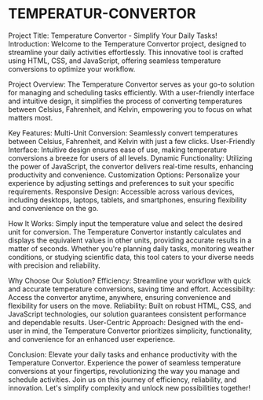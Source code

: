 # TEMPERATUR-CONVERTOR
Project Title: Temperature Convertor - Simplify Your Daily Tasks!
Introduction:
Welcome to the Temperature Convertor project, designed to streamline your daily activities effortlessly. This innovative tool is crafted using HTML, CSS, and JavaScript, offering seamless temperature conversions to optimize your workflow.

Project Overview:
The Temperature Convertor serves as your go-to solution for managing and scheduling tasks efficiently. With a user-friendly interface and intuitive design, it simplifies the process of converting temperatures between Celsius, Fahrenheit, and Kelvin, empowering you to focus on what matters most.

Key Features:
Multi-Unit Conversion: Seamlessly convert temperatures between Celsius, Fahrenheit, and Kelvin with just a few clicks.
User-Friendly Interface: Intuitive design ensures ease of use, making temperature conversions a breeze for users of all levels.
Dynamic Functionality: Utilizing the power of JavaScript, the convertor delivers real-time results, enhancing productivity and convenience.
Customization Options: Personalize your experience by adjusting settings and preferences to suit your specific requirements.
Responsive Design: Accessible across various devices, including desktops, laptops, tablets, and smartphones, ensuring flexibility and convenience on the go.

How It Works:
Simply input the temperature value and select the desired unit for conversion. The Temperature Convertor instantly calculates and displays the equivalent values in other units, providing accurate results in a matter of seconds. Whether you're planning daily tasks, monitoring weather conditions, or studying scientific data, this tool caters to your diverse needs with precision and reliability.

Why Choose Our Solution?
Efficiency: Streamline your workflow with quick and accurate temperature conversions, saving time and effort.
Accessibility: Access the convertor anytime, anywhere, ensuring convenience and flexibility for users on the move.
Reliability: Built on robust HTML, CSS, and JavaScript technologies, our solution guarantees consistent performance and dependable results.
User-Centric Approach: Designed with the end-user in mind, the Temperature Convertor prioritizes simplicity, functionality, and convenience for an enhanced user experience.

Conclusion:
Elevate your daily tasks and enhance productivity with the Temperature Convertor. Experience the power of seamless temperature conversions at your fingertips, revolutionizing the way you manage and schedule activities.
Join us on this journey of efficiency, reliability, and innovation. Let's simplify complexity and unlock new possibilities together!
